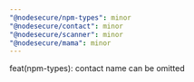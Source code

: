 ```yaml
---
"@nodesecure/npm-types": minor
"@nodesecure/contact": minor
"@nodesecure/scanner": minor
"@nodesecure/mama": minor
---
```


feat(npm-types): contact name can be omitted
